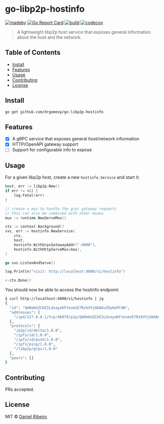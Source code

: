 # go-libp2p-hostinfo

[![madeby](https://img.shields.io/badge/made%20by-%40drgomesp-blue)](https://github.com/drgomesp/)
[![Go Report Card](https://goreportcard.com/badge/github.com/drgomesp/go-libp2p-hostinfo)](https://goreportcard.com/report/github.com/drgomesp/go-libp2p-hostinfo)
[![build](https://github.com/drgomesp/go-libp2p-hostinfo/actions/workflows/go-test.yml/badge.svg?style=squared)](https://github.com/drgomesp/go-libp2p-grpc/actions)
[![codecov](https://codecov.io/gh/drgomesp/go-libp2p-hostinfo/branch/main/graph/badge.svg?token=BRMFJRJV2X)](https://codecov.io/gh/drgomesp/go-libp2p-hostinfo)

> A lightweight libp2p host service that exposes general information about the host and the network.

## Table of Contents

- [Install](#install)
- [Features](#features)
- [Usage](#usage)
- [Contributing](#contributing)
- [License](#license)

## Install

```bash
go get github.com/drgomesp/go-libp2p-hostinfo
```

## Features

- [x] A gRPC service that exposes general host/network information
- [x] HTTP/OpenAPI gateway support
- [ ] Support for configurable info to expose

## Usage

For a given libp2p host, create a new `hostinfo.Service` and start it:

```go
host, err := libp2p.New()
if err != nil {
    log.Fatal(err)
}

// create a mux to handle the grpc gateway requests
// this can also be combined with other muxes
mux := runtime.NewServeMux()

ctx := context.Background()
svc, err := hostinfo.NewService(
    ctx,
    host,
    hostinfo.WithGrpcGatewayAddr(":4000"),
    hostinfo.WithHttpServeMux(mux),
)

go svc.ListenAndServe()

log.Println("visit: http://localhost:4000/v1/hostinfo")

<-ctx.Done()
```

You should now be able to access the hostinfo endpoint:

```bash
$ curl http://localhost:4000/v1/hostinfo | jq
{
  "id": "QmRmkUZCHZ1LdvayoKFtevmzE7RzkVVjGKA6uZ9yHoPCUW",
  "addresses": [
    "/ip4/127.0.0.1/tcp/46079/p2p/QmRmkUZCHZ1LdvayoKFtevmzE7RzkVVjGKA6uZ9yHoPCUW"
  ],
  "protocols": [
    "/p2p/id/delta/1.0.0",
    "/ipfs/id/1.0.0",
    "/ipfs/id/push/1.0.0",
    "/ipfs/ping/1.0.0",
    "/libp2p/grpc/1.0.0"
  ],
  "peers": []
}

```

## Contributing

PRs accepted.

## License

MIT © [Daniel Ribeiro](https://github.com/drgomesp)

